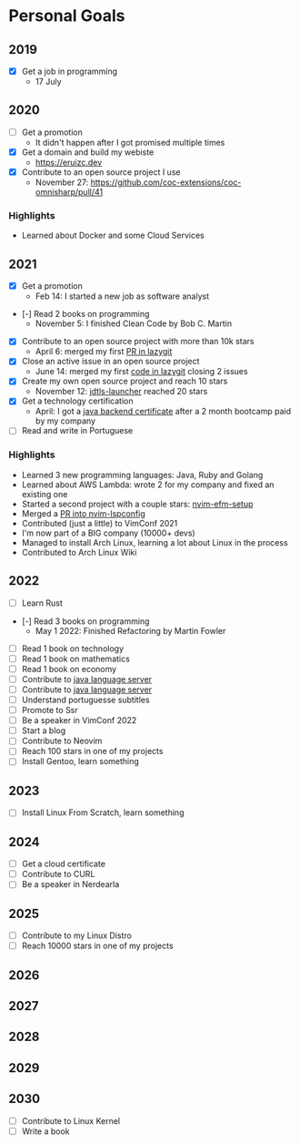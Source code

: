# Personal Goals

## 2019

 - [x] Get a job in programming
    - 17 July

## 2020

 - [ ] Get a promotion
    - It didn't happen after I got promised multiple times
 - [x] Get a domain and build my webiste
    - <https://eruizc.dev>
 - [x] Contribute to an open source project I use
    - November 27: <https://github.com/coc-extensions/coc-omnisharp/pull/41>

### Highlights

 - Learned about Docker and some Cloud Services

## 2021

 - [x] Get a promotion
    - Feb 14: I started a new job as software analyst
 - [-] Read 2 books on programming
    - November 5: I finished Clean Code by Bob C. Martin
 - [x] Contribute to an open source project with more than 10k stars
    - April 6: merged my first [PR in lazygit](https://github.com/jesseduffield/lazygit/pull/1222)
 - [x] Close an active issue in an open source project
    - June 14: merged my first [code in lazygit](https://github.com/jesseduffield/lazygit/pull/1266) closing 2 issues
 - [x] Create my own open source project and reach 10 stars
    - November 12: [jdtls-launcher](https://github.com/eruizc-dev/jdtls-launcher)
    reached 20 stars
 - [x] Get a technology certification
    - April: I got a [java backend certificate](https://www.linkedin.com/posts/eruizc_gracias-a-mercado-libre-por-la-oportunidad-activity-6849718511359660033-N8Lv) after a 2 month bootcamp paid by my company
 - [ ] Read and write in Portuguese

### Highlights

 - Learned 3 new programming languages: Java, Ruby and Golang 
 - Learned about AWS Lambda: wrote 2 for my company and fixed an existing one
 - Started a second project with a couple stars: [nvim-efm-setup](https://github.com/eruizc-dev/nvim-efm-setup)
 - Merged a [PR into nvim-lspconfig](https://github.com/neovim/nvim-lspconfig/pull/1082)
 - Contributed (just a little) to VimConf 2021
 - I'm now part of a BIG company (10000+ devs)
 - Managed to install Arch Linux, learning a lot about Linux in the process
 - Contributed to Arch Linux Wiki

## 2022

 - [ ] Learn Rust
 - [-] Read 3 books on programming
    - May 1 2022: Finished Refactoring by Martin Fowler
 - [ ] Read 1 book on technology
 - [ ] Read 1 book on mathematics
 - [ ] Read 1 book on economy
 - [ ] Contribute to [java language server](https://github.com/georgewfraser/java-language-server)
 - [ ] Contribute to [java language server](https://github.com/georgewfraser/java-language-server)
 - [ ] Understand portuguesse subtitles
 - [ ] Promote to Ssr
 - [ ] Be a speaker in VimConf 2022
 - [ ] Start a blog
 - [ ] Contribute to Neovim
 - [ ] Reach 100 stars in one of my projects
 - [ ] Install Gentoo, learn something

## 2023

 - [ ] Install Linux From Scratch, learn something

## 2024

 - [ ] Get a cloud certificate
 - [ ] Contribute to CURL
 - [ ] Be a speaker in Nerdearla

## 2025

 - [ ] Contribute to my Linux Distro
 - [ ] Reach 10000 stars in one of my projects

## 2026

## 2027

## 2028

## 2029

## 2030

 - [ ] Contribute to Linux Kernel
 - [ ] Write a book

